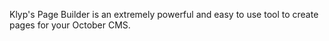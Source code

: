 Klyp's Page Builder is an extremely powerful and easy to use tool to create pages for your October CMS.
